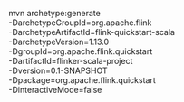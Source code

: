 mvn archetype:generate \
    -DarchetypeGroupId=org.apache.flink \
    -DarchetypeArtifactId=flink-quickstart-scala \
    -DarchetypeVersion=1.13.0 \
    -DgroupId=org.apache.flink.quickstart \
    -DartifactId=flinker-scala-project \
    -Dversion=0.1-SNAPSHOT \
    -Dpackage=org.apache.flink.quickstart \
    -DinteractiveMode=false